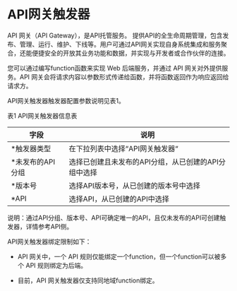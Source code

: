 
# API网关触发器

API 网关（API Gateway），是API托管服务。 提供API的全生命周期管理，包含发布、管理、运行、维护、下线等。用户可通过API网关实现自身系统集成和服务聚合，还能便捷安全的开放其业务功能和数据，并实现与开发者或合作伙伴的连接。

您可以通过编写function函数来实现 Web 后端服务，并通过 API 网关对外提供服务。API 网关会将请求内容以参数形式传递给函数，并将函数返回作为响应返回给请求方。

 

API网关触发器触发器配置参数说明见表1。

表1 API网关触发器信息表

| 字段        | 说明                                     |
| ----------- | ---------------------------------------- |
| *触发器类型 | 在下拉列表中选择“API网关触发器“          |
| *未发布的API分组    | 选择已创建且未发布的API分组，从已创建的API分组中选择 |
| *版本号     | 选择API版本号，从已创建的版本号中选择    |
| *API        | 选择API，从已创建的API中选择             |

说明：通过API分组、版本号、API可确定唯一的API，且仅未发布的API可创建触发器，详情参考API侧。

 
 

API网关触发器绑定限制如下：

* API 网关中，一个 API 规则仅能绑定一个function，但一个function可以被多个 API 规则绑定为后端。

* 目前，API 网关触发器仅支持同地域function绑定。
